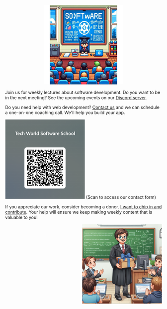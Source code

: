 <div align="center">
  <img src="https://github.com/nbktechworld/.github/raw/main/profile/tw-software-school.jpeg" alt="Image of an instructor and students in a classroom, with the word Software on the panel behind the instructor chair" width="256" />
</div>

Join us for weekly lectures about software development. Do you want to be in the next meeting? See the upcoming events on our [Discord server](https://discord.com/invite/MJwGcwcdae).

Do you need help with web development? [Contact us](https://forms.office.com/Pages/ResponsePage.aspx?id=DQSIkWdsW0yxEjajBLZtrQAAAAAAAAAAAAMAABaTHW5UM1gwT01FRjJZUllMTDBIRDZMWk1KV0xEUi4u) and we can schedule a one-on-one coaching call. We'll help you build your app.

<img src="https://github.com/nbktechworld/.github/raw/main/profile/qr-code-contact-form.png" alt="QRCode for Tech World Software School contact form" width="256" />
(Scan to access our contact form)

If you appreciate our work, consider becoming a donor. 
[I want to chip in and contribute](https://linktr.ee/nbktechworld). 
Your help will ensure we keep making weekly content that is valuable to you!

<div align="right">
  <img src="https://github.com/nbktechworld/.github/raw/main/profile/instructor-with-present-box.png" alt="Image of an instructor holding a present box in front of his students" width="256" />
</div>